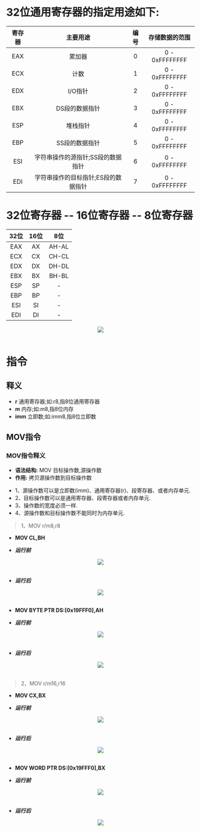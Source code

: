 # 32位通用寄存器的指定用途如下:

| 寄存器|主要用途|编号|存储数据的范围|
| :---: | :---: | :---: | :---: |
| EAX | 累加器 | 0 | 0 - 0xFFFFFFFF |
| ECX | 计数 | 1 | 0 - 0xFFFFFFFF |
| EDX | I/O指针 | 2 | 0 - 0xFFFFFFFF |
| EBX | DS段的数据指针 | 3 | 0 - 0xFFFFFFFF |
| ESP | 堆栈指针 | 4 | 0 - 0xFFFFFFFF |
| EBP | SS段的数据指针 | 5 | 0 - 0xFFFFFFFF |
| ESI | 字符串操作的源指针;SS段的数据指针 | 6 | 0 - 0xFFFFFFFF |
| EDI | 字符串操作的目标指针;ES段的数据指针 | 7 | 0 - 0xFFFFFFFF |

# 32位寄存器 -- 16位寄存器 -- 8位寄存器

| 32位 | 16位 | 8位 |
| :---: | :---: | :---: |
| EAX | AX | AH-AL |
| ECX | CX | CH-CL |
| EDX | DX | DH-DL |
| EBX | BX | BH-BL |
| ESP | SP | - |
| EBP | BP | - |
| ESI | SI | - |
| EDI | DI | - |

<div align="center"> <img src="../images//32_16_8.png" width=""/> </div><br>

# 指令

## 释义
-  **r**   通用寄存器;如:r8,指8位通用寄存器
-  **m**   内存;如:m8,指8位内存
-  **imm** 立即数;如:imm8,指8位立即数

## MOV指令

### MOV指令释义
- **语法结构:** MOV 目标操作数,源操作数
- **作用:** 拷贝源操作数到目标操作数
*  1、源操作数可以是立即数(imm)、通用寄存器(r)、段寄存器、或者内存单元.
*  2、目标操作数可以是通用寄存器、段寄存器或者内存单元.
*  3、操作数的宽度必须一样.
*  4、源操作数和目标操作数不能同时为内存单元.

> 1、MOV r/m8,r8
- **MOV CL,BH**
* ***运行前***
<div align="center"> <img src="../images//mov_r8_r8_begin.png" width=""/> </div><br>

* ***运行后***
<div align="center"> <img src="../images//mov_r8_r8_end.png" width=""/> </div><br>

- **MOV BYTE PTR DS:[0x19FFF0],AH**
* ***运行前***
<div align="center"> <img src="../images//mov_m8_r8_begin.png" width=""/> </div><br>

* ***运行后***
<div align="center"> <img src="../images//mov_m8_r8_end.png" width=""/> </div><br>

> 2、MOV r/m16,r16
- **MOV CX,BX**
* ***运行前***
<div align="center"> <img src="../images//mov_r16_r16_begin.png" width=""/> </div><br>

* ***运行后***
<div align="center"> <img src="../images//mov_r16_r16_end.png" width=""/> </div><br>

- **MOV WORD PTR DS:[0x19FFF0],BX**
* ***运行前***
<div align="center"> <img src="../images//mov_m16_r16_begin.png" width=""/> </div><br>

* ***运行后***
<div align="center"> <img src="../images//mov_m16_r16_end.png" width=""/> </div><br>